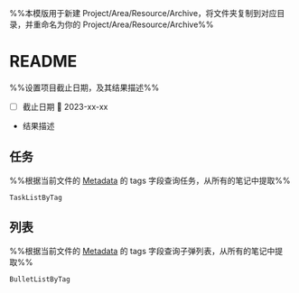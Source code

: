 %%本模版用于新建 Project/Area/Resource/Archive，将文件夹复制到对应目录，并重命名为你的 Project/Area/Resource/Archive%%

# README
%%设置项目截止日期，及其结果描述%%
- [ ] 截止日期 📅 2023-xx-xx
- 结果描述

## 任务
%%根据当前文件的 [Metadata](https://help.obsidian.md/Editing+and+formatting/Metadata) 的 tags 字段查询任务，从所有的笔记中提取%%
```PeriodicPARA
TaskListByTag
```

## 列表
%%根据当前文件的 [Metadata](https://help.obsidian.md/Editing+and+formatting/Metadata) 的 tags 字段查询子弹列表，从所有的笔记中提取%%
```PeriodicPARA
BulletListByTag
```
